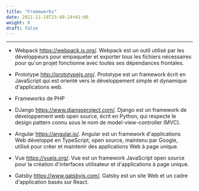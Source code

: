 ```yaml
---
title: "Frameworks"
date: 2021-11-18T23:49:24+01:00
weight: 8
draft: false
---
```

***
+ Webpack https://webpack.js.org/.
Webpack est un outil utilisé par les développeurs pour empaqueter et exporter tous les fichiers nécessaires pour qu'un projet fonctionne avec toutes ses dépendances frontales.

+ Prototype http://prototypejs.org/.
Prototype est un framework écrit en JavaScript qui est orienté vers le développement simple et dynamique d'applications web.

+ Frameworks de PHP

+ DJango https://www.djangoproject.com/.
Django est un framework de développement web open source, écrit en Python, qui respecte le design pattern connu sous le nom de model-view-controller (MVC).

+ Angular https://angular.io/.
Angular est un framework d'applications Web développé en TypeScript, open source, maintenu par Google, utilisé pour créer et maintenir des applications Web à page unique.

+ Vue https://vuejs.org/.
Vue est un framework JavaScript open source pour la création d'interfaces utilisateur et d'applications à page unique.

+ Gatsby https://www.gatsbyjs.com/.
Gatsby est un site Web et un cadre d'application basés sur React.
